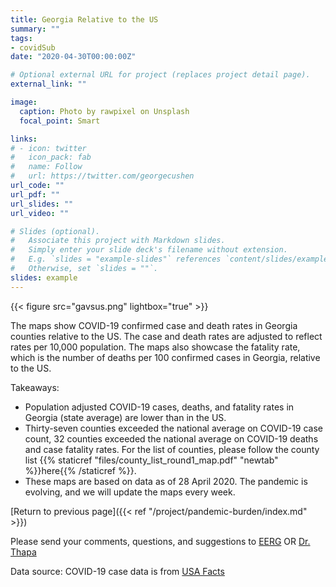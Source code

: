 ```yaml
---
title: Georgia Relative to the US
summary: ""
tags:
- covidSub
date: "2020-04-30T00:00:00Z"

# Optional external URL for project (replaces project detail page).
external_link: ""

image:
  caption: Photo by rawpixel on Unsplash
  focal_point: Smart

links:
# - icon: twitter
#   icon_pack: fab
#   name: Follow
#   url: https://twitter.com/georgecushen
url_code: ""
url_pdf: ""
url_slides: ""
url_video: ""

# Slides (optional).
#   Associate this project with Markdown slides.
#   Simply enter your slide deck's filename without extension.
#   E.g. `slides = "example-slides"` references `content/slides/example-slides.md`.
#   Otherwise, set `slides = ""`.
slides: example
---
```


{{< figure src="gavsus.png" lightbox="true" >}}

The maps show COVID-19 confirmed case and death rates in Georgia counties relative to the US. The case and death rates are adjusted to reflect rates per 10,000 population. The maps also showcase the fatality rate, which is the number of deaths per 100 confirmed cases in Georgia, relative to the US.

Takeaways:

* Population adjusted COVID-19 cases, deaths, and fatality rates in Georgia (state average) are lower than in the US.  
* Thirty-seven counties exceeded the national average on COVID-19 case count, 32 counties exceeded the national average on COVID-19 deaths and case fatality rates. For the list of counties, please follow the county list {{% staticref "files/county_list_round1_map.pdf" "newtab" %}}here{{% /staticref %}}. 
* These maps are based on data as of 28 April 2020. The pandemic is evolving, and we will update the maps every week. 

[Return to previous page]({{< ref "/project/pandemic-burden/index.md" >}})

Please send your comments, questions, and suggestions to [EERG](mailto:eerg@uga.edu) OR [Dr. Thapa](mailto:jrthapa@uga.edu)

Data source: 
COVID-19 case data is from <a href="http://usafacts.org" target="_blank">USA Facts</a>




